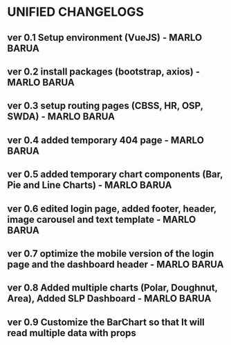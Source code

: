 # UNIFIED CHANGELOGS

## 

## ver 0.1 Setup environment (VueJS) - MARLO BARUA

## ver 0.2 install packages (bootstrap, axios) - MARLO BARUA

## ver 0.3 setup routing pages (CBSS, HR, OSP, SWDA) - MARLO BARUA

## ver 0.4 added temporary 404 page - MARLO BARUA

## ver 0.5 added temporary chart components (Bar, Pie and Line Charts) - MARLO BARUA

## ver 0.6 edited login page, added footer, header, image carousel and text template - MARLO BARUA

## ver 0.7 optimize the mobile version of the login page and the dashboard header - MARLO BARUA

## ver 0.8 Added multiple charts (Polar, Doughnut, Area), Added SLP Dashboard - MARLO BARUA

## ver 0.9 Customize the BarChart so that It will read multiple data with props


